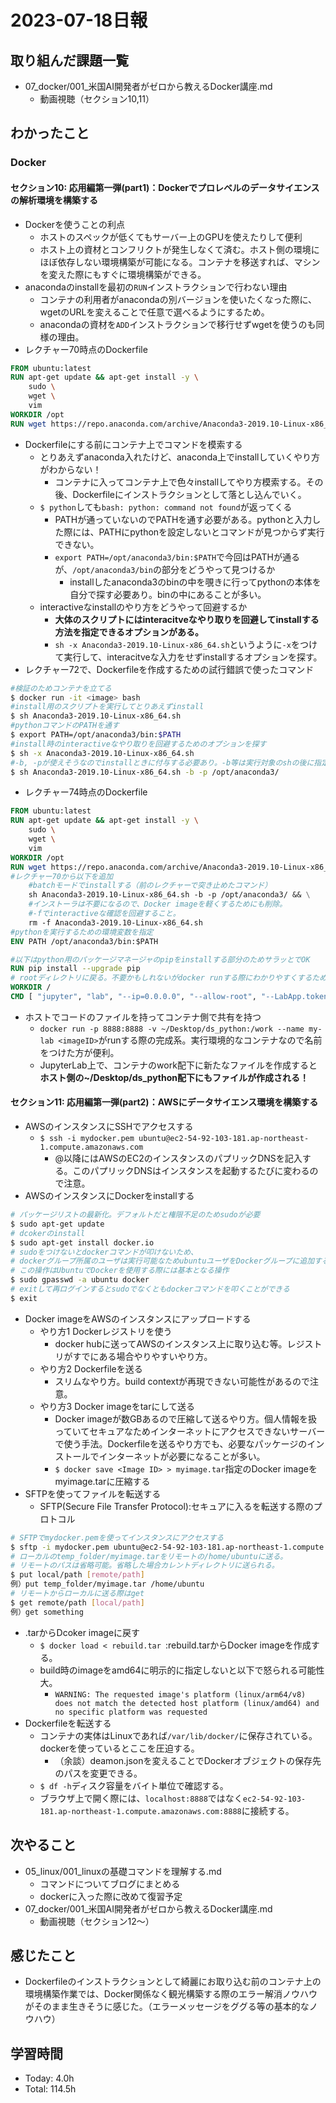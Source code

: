 # 2023-07-18日報

## 取り組んだ課題一覧
* 07_docker/001_米国AI開発者がゼロから教えるDocker講座.md
  * 動画視聴（セクション10,11）

## わかったこと
### Docker
#### セクション10: 応用編第一弾(part1)：Dockerでプロレベルのデータサイエンスの解析環境を構築する
* Dockerを使うことの利点
  * ホストのスペックが低くてもサーバー上のGPUを使えたりして便利
  * ホスト上の資材とコンフリクトが発生しなくて済む。ホスト側の環境にほぼ依存しない環境構築が可能になる。コンテナを移送すれば、マシンを変えた際にもすぐに環境構築ができる。
* anacondaのinstallを最初の`RUN`インストラクションで行わない理由
  * コンテナの利用者がanacondaの別バージョンを使いたくなった際に、wgetのURLを変えることで任意で選べるようにするため。
  * anacondaの資材を`ADD`インストラクションで移行せずwgetを使うのも同様の理由。
* レクチャー70時点のDockerfile
```Dockerfile
FROM ubuntu:latest
RUN apt-get update && apt-get install -y \
    sudo \
    wget \
    vim
WORKDIR /opt
RUN wget https://repo.anaconda.com/archive/Anaconda3-2019.10-Linux-x86_64.sh
```
* Dockerfileにする前にコンテナ上でコマンドを模索する
  * とりあえずanaconda入れたけど、anaconda上でinstallしていくやり方がわからない！
    * コンテナに入ってコンテナ上で色々installしてやり方模索する。その後、Dockerfileにインストラクションとして落とし込んでいく。
  * `$ python`しても`bash: python: command not found`が返ってくる
    * PATHが通っていないのでPATHを通す必要がある。pythonと入力した際には、PATHにpythonを設定しないとコマンドが見つからず実行できない。
    * `export PATH=/opt/anaconda3/bin:$PATH`で今回はPATHが通るが、`/opt/anaconda3/bin`の部分をどうやって見つけるか
      * installしたanaconda3のbinの中を覗きに行ってpythonの本体を自分で探す必要あり。binの中にあることが多い。
  * interactiveなinstallのやり方をどうやって回避するか
    * **大体のスクリプトにはinteracitveなやり取りを回避してinstallする方法を指定できるオプションがある。**
    * `sh -x Anaconda3-2019.10-Linux-x86_64.sh`というように`-x`をつけて実行して、interacitveな入力をせずinstallするオプションを探す。
* レクチャー72で、Dockerfileを作成するための試行錯誤で使ったコマンド
```sh
#検証のためコンテナを立てる
$ docker run -it <image> bash
#install用のスクリプトを実行してとりあえずinstall
$ sh Anaconda3-2019.10-Linux-x86_64.sh
#pythonコマンドのPATHを通す
$ export PATH=/opt/anaconda3/bin:$PATH
#install時のinteractiveなやり取りを回避するためのオプションを探す
$ sh -x Anaconda3-2019.10-Linux-x86_64.sh
#-b, -pが使えそうなのでinstallときに付与する必要あり。-b等は実行対象のshの後に指定すること！
$ sh Anaconda3-2019.10-Linux-x86_64.sh -b -p /opt/anaconda3/
```
* レクチャー74時点のDockerfile
```Dockerfile
FROM ubuntu:latest
RUN apt-get update && apt-get install -y \
    sudo \
    wget \
    vim
WORKDIR /opt
RUN wget https://repo.anaconda.com/archive/Anaconda3-2019.10-Linux-x86_64.sh &&\
#レクチャー70から以下を追加
    #batchモードでinstallする（前のレクチャーで突き止めたコマンド）
    sh Anaconda3-2019.10-Linux-x86_64.sh -b -p /opt/anaconda3/ && \
    #インストーラは不要になるので、Docker imageを軽くするためにも削除。
    #-fでinteractiveな確認を回避すること。
    rm -f Anaconda3-2019.10-Linux-x86_64.sh
#pythonを実行するための環境変数を指定
ENV PATH /opt/anaconda3/bin:$PATH

#以下はpython用のパッケージマネージャのpipをinstallする部分のためサラッとでOK
RUN pip install --upgrade pip
# rootディレクトリに戻る。不要かもしれないがdocker runする際にわかりやすくするために一応記述。
WORKDIR /
CMD [ "jupyter", "lab", "--ip=0.0.0.0", "--allow-root", "--LabApp.token=''" ]
```
* ホストでコードのファイルを持ってコンテナ側で共有を持つ
  * `docker run -p 8888:8888 -v ~/Desktop/ds_python:/work --name my-lab <imageID>`がrunする際の完成系。実行環境的なコンテナなので名前をつけた方が便利。
  * JupyterLab上で、コンテナのwork配下に新たなファイルを作成すると**ホスト側の~/Desktop/ds_python配下にもファイルが作成される！**

#### セクション11: 応用編第一弾(part2)：AWSにデータサイエンス環境を構築する
* AWSのインスタンスにSSHでアクセスする
  * `$ ssh -i mydocker.pem ubuntu@ec2-54-92-103-181.ap-northeast-1.compute.amazonaws.com`
    * @以降にはAWSのEC2のインスタンスのパプリックDNSを記入する。このパプリックDNSはインスタンスを起動するたびに変わるので注意。
* AWSのインスタンスにDockerをinstallする
```sh
# パッケージリストの最新化。デフォルトだと権限不足のためsudoが必要
$ sudo apt-get update
# dcokerのinstall
$ sudo apt-get install docker.io
# sudoをつけないとdockerコマンドが叩けないため、
# dockerグループ所属のユーザは実行可能なためubuntuユーザをDockerグループに追加する。
# この操作はUbuntuでDockerを使用する際には基本となる操作
$ sudo gpasswd -a ubuntu docker
# exitして再ログインするとsudoでなくともdockerコマンドを叩くことができる
$ exit
```
* Docker imageをAWSのインスタンスにアップロードする
  * やり方1 Dockerレジストリを使う
    * docker hubに送ってAWSのインスタンス上に取り込む等。レジストリがすでにある場合やりやすいやり方。
  * やり方2 Dockerfileを送る
    * スリムなやり方。build contextが再現できない可能性があるので注意。
  * やり方3 Docker imageをtarにして送る
    * Docker imageが数GBあるので圧縮して送るやり方。個人情報を扱っていてセキュアなためインターネットにアクセスできないサーバーで使う手法。Dockerfileを送るやり方でも、必要なパッケージのインストールでインターネットが必要になることが多い。
    * `$ docker save <Image ID> > myimage.tar`指定のDocker imageをmyimage.tarに圧縮する
* SFTPを使ってファイルを転送する
  * SFTP(Secure File Transfer Protocol):セキュアに入るを転送する際のプロトコル
```sh
# SFTPでmydocker.pemを使ってインスタンスにアクセスする
$ sftp -i mydocker.pem ubuntu@ec2-54-92-103-181.ap-northeast-1.compute.amazonaws.com
# ローカルのtemp_folder/myimage.tarをリモートの/home/ubuntuに送る。
# リモートのパスは省略可能。省略した場合カレントディレクトリに送られる。
$ put local/path [remote/path]
例）put temp_folder/myimage.tar /home/ubuntu
# リモートからローカルに送る際はget
$ get remote/path [local/path]
例）get something
```
* .tarからDcoker imageに戻す
  * `$ docker load < rebuild.tar `:rebuild.tarからDocker imageを作成する。
  * build時のimageをamd64に明示的に指定しないと以下で怒られる可能性大。
    * `WARNING: The requested image's platform (linux/arm64/v8) does not match the detected host platform (linux/amd64) and no specific platform was requested`
* Dockerfileを転送する
  * コンテナの実体はLinuxであれば`/var/lib/docker/`に保存されている。dockerを使っているとここを圧迫する。
    * （余談）deamon.jsonを変えることでDockerオブジェクトの保存先のパスを変更できる。
  * `$ df -h`ディスク容量をバイト単位で確認する。
  * ブラウザ上で開く際には、`localhost:8888`ではなく`ec2-54-92-103-181.ap-northeast-1.compute.amazonaws.com:8888`に接続する。


## 次やること
* 05_linux/001_linuxの基礎コマンドを理解する.md
  * コマンドについてブログにまとめる
  * dockerに入った際に改めて復習予定
* 07_docker/001_米国AI開発者がゼロから教えるDocker講座.md
  * 動画視聴（セクション12〜）

## 感じたこと
* Dockerfileのインストラクションとして綺麗にお取り込む前のコンテナ上の環境構築作業では、Docker関係なく観光構築する際のエラー解消ノウハウがそのまま生きそうに感じた。（エラーメッセージをググる等の基本的なノウハウ）

## 学習時間
* Today: 4.0h
* Total: 114.5h